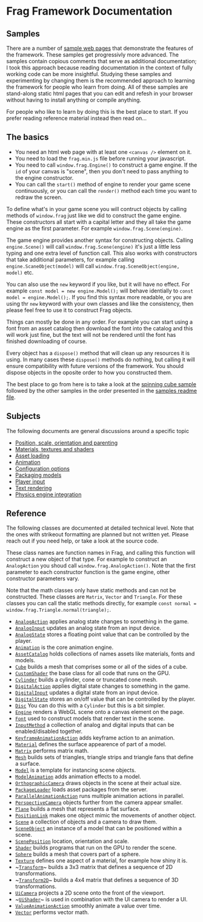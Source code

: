 # Frag Framework Documentation

## Samples
There are a number of [sample web pages](../samples) that demonstrate
the features of the framework. These samples get progressivly more
advanced. The samples contain copious comments that serve as additional
documentation; I took this approach because reading documentation in the
context of fully working code can be more insightful. Studying these
samples and experimenting by changing them is the recommended approach
to learning the framework for people who learn from doing. All of
these samples are stand-along static html pages that you can edit and
refesh in your browser without having to install anything or compile anything.

For people who like to learn by doing this is the best place to start.
If you prefer reading reference material instead then read on...

## The basics
* You need an html web page with at least one `<canvas />` element on it.
* You need to load the `frag.min.js` file before running your javascript.
* You need to call `window.frag.Engine()` to construct a game engine. If the `id` 
  of your canvas is "scene", then you don't need to pass anything to the engine constructor.
* You can call the `start()` method of engine to render your game scene continuously, 
  or you can call the `render()` method each time you want to redraw the screen.

To define what's in your game scene you will contruct objects by calling methods of `window.frag` 
just like we did to construct the game engine. These constructors all start with a capital letter
and they all take the game engine as the first parameter. For example `window.frag.Scene(engine)`.

The game engine provides another syntax for constructing objects. Calling `engine.Scene()` will 
call `window.frag.Scene(engine)` it's just a little less typing and one extra level of function 
call. This also works with constructors that take additional parameters, for example calling
`engine.ScaneObject(model)` will call `window.frag.SceneObject(engine, model)` etc.

You can also use the `new` keyword if you like, but it will have no effect. For example
`const model = new engine.Model();` will behave identially to `const model = engine.Model();`. If
you find this syntax more readable, or you are using thr `new` keyword with your own classes and
like the consistency, then please feel free to use it to construct Frag objects.

Things can mostly be done in any order. For example you can start using a font from an asset
catalog then download the font into the catalog and this will work just fine, but the text
will not be rendered until the font has finished downloading of course.

Every object has a `dispose()` method that will clean up any resources it is using.
In many cases these `dispose()` methods do nothing, but calling it will ensure compatibility
with future versions of the framework. You should dispose objects in the oposite order to
how you constructed them.

The best place to go from here is to take a look at the [spinning cube sample](../samples/hello-cube.html)
followed by the other samples in the order presented in the [samples readme file](../samples/README.md).

## Subjects
The following documents are general discussions around a specific topic

* [Position, scale, orientation and parenting](transforms.md)
* [Materials, textures and shaders](materials.md)
* [Asset loading](reference/package-loader.md)
* [Animation](animation.md)
* [Configuration options](configuration.md)
* [Packaging models](packaging.md)
* [Player input](inputs.md)
* [Text rendering](text.md)
* [Physics engine integration](physics.md)

## Reference
The following classes are documented at detailed technical level. Note that the ones
with strikeout formatting are planned but not written yet. Please reach out if you
need help, or take a look at the source code.

These class names are function names in Frag, and calling this function will construct a new
object of that type. For example to construct an `AnalogAction` you shoud call `window.frag.AnalogAction()`.
Note that the first parameter to each constructor function is the game engine, other constructor
parameters vary.

Note that the math classes only have static methods and can not be constructed. These classes
are `Matrix`, `Vector` and `Triangle`. For these classes you can call the static methods directly,
for example `const normal = window.frag.Triangle.normal(triangle);`.

* [`AnalogAction`](reference/analog-action.md) applies analog state changes to something in the game.
* [`AnalogInput`](reference/analog-input.md) updates an analog state from an input device.
* [`AnalogState`](reference/analog-state.md) stores a floating point value that can be controlled by the player.
* [`Animation`](reference/animation.md) is the core animation engine.
* [`AssetCatalog`](reference/asset-catalog.md) holds collections of names assets like materials, fonts and models.
* [`Cube`](reference/cube.md) builds a mesh that comprises some or all of the sides of a cube.
* [`CustomShader`](reference/custom-shader.md) the base class for all code that runs on the GPU.
* [`Cylinder`](reference/cube.md) builds a cylinder, cone or truncated cone mesh.
* [`DigitalAction`](reference/digital-action.md) applies digital state changes to something in the game.
* [`DigitalInput`](reference/digital-action.md) updates a digital state from an input device.
* [`DigitalState`](reference/digital-action.md) stores an on/off value that can be controlled by the player.
* [`Disc`](reference/disc.md) You can do this with a `Cylinder` but this is a bit simpler.
* [`Engine`](reference/engine.md) renders a WebGL scene onto a canvas element on the page.
* [`Font`](reference/font.md) used to construct models that render text in the scene.
* [`InputMethod`](reference/input-method.md) a collection of analog and digital inputs that can be enabled/disabled together.
* [`KeyframeAnimationAction`](reference/keyframe-animation-action.md) adds keyframe action to an animation.
* [`Material`](reference/material.md) defines the surface appearence of part of a model.
* [`Matrix`](reference/matrix.md) performs matrix math.
* [`Mesh`](reference/mesh.md) builds sets of triangles, triangle strips and triangle fans that define a surface.
* [`Model`](reference/model.md) is a template for instancing scene objects.
* [`ModelAnimation`](reference/model-animation.md) adds animation effects to a model.
* [`OrthographicCamera`](reference/orthographic-camera.md) draws objects in the scene at their actual size.
* [`PackageLoader`](reference/package-loader.md) loads asset packages from the server.
* [`ParallelAnimationAction`](reference/parallel-animation-action.md) runs multiple animation actions in parallel.
* [`PerspectiveCamera`](reference/perspective-camera.md) objects further from the camera appear smaller.
* [`Plane`](reference/plane.md) builds a mesh that represents a flat surface.
* [`PositionLink`](reference/position-link.md) makes one object mimic the movements of another object.
* [`Scene`](reference/scene.md) a collection of objects and a camera to draw them.
* [`SceneObject`](reference/scene-object.md) an instance of a model that can be positioned within a scene.
* [`ScenePosition`](reference/scene-position.md) location, orientation and scale.
* [`Shader`](reference/shader.md) builds programs that run on the GPU to render the scene.
* [`Sphere`](reference/shpere.md) builds a mesh that covers part of a sphere.
* [`Texture`](reference/texture.md) defines one aspect of a material, for example how shiny it is.
* ~[`Transform`](reference/transform.md)~ builds a 3x3 matrix that defines a sequence of 2D transformations.
* ~[`Transform2D`](reference/transform-2d.md)~ builds a 4x4 matrix that defines a sequence of 3D transformations.
* [`UiCamera`](reference/ui-camera.md) projects a 2D scene onto the front of the viewport.
* ~[`UiShader`](reference/ui-shader.md)~ is used in combination with the UI camera to render a UI.
* [`ValueAnimationAction`](reference/value-animation-action.md) smoothly animate a value over time.
* [`Vector`](reference/vector.md) performs vector math.
